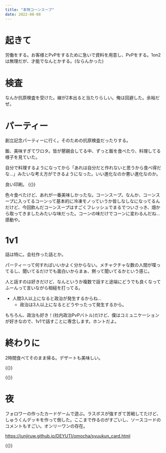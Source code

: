 ```yaml
---
title: "本物コーンスープ"
date: 2022-08-08
---
```


# 起きて
労働をする。お客様とPvPをするために急いで資料を用意し、PvPをする。1on2は無理だが、才能でなんとかする。(ならんかった)

# 検査
なんか抗原検査を受けた。線が2本出ると当たりらしい。俺は回避した。余裕だぜ。

# パーティー
創立記念パーティーに行く。そのための抗原検査だったりする。

飯、美味すぎてワロタ。皆が懇親会してる中、ずっと飯を食べたり、料理してる様子を見ていた。

自分で料理するようになってから「あれは自分だと作れないと思うから食べ得だな...」みたいな考え方ができるようになった。いい進化なのか悪い進化なのか。

良い印刷。
{{<tweet user="dango_bot" id="1556606784176959488">}}

色々食べたけど、あれが一番美味しかったな。コーンスープ。なんか、コーンスープに入ってるコーンって基本的に冷凍モノっていうか皆しなしなになってるんだけど、今回飲んだコーンスープはすごくフレッシュでまるでついさっき、畑から取ってきましたみたいな味だった。コーンの味だけでコーンに変わるんだね...感動や。

# 1v1
話は特に。会社作った話とか。

パーティーって何すればいいかよく分からない。メチャクチャな数の人間が喋ってるし、聞いてるだけでも面白いからまぁ、黙って聞いてるかという感じ。

人と話すのは好きだけど、なんというか複数で話すと途端にどうでも良くなってふーんって言いながら相槌を打ってる。
- 人間3人以上になると政治が発生するからね...
  - 政治は3人以上になるとどうやったって発生するから。

もちろん、政治も好き！(社内政治PvPバトル)だけど、僕はコミュニケーションが好きなので、1v1で話すことに専念します。ホントだよ。

# 終わりに
2時間食べてそのまま帰る。デザートも美味しい。

{{<tweet user="dango_bot" id="1556604953942102018">}}

{{<tweet user="dango_bot" id="1556606784176959488">}}

# 夜
フォロワーの作ったカードゲームで遊ぶ。ラスボスが強すぎて苦戦してたけど、しゅうくんデッキを作って倒した。ここまで作るのがすごいし、ソースコードのコメントもすごい。オンリーワンの存在。

https://junjiruw.github.io/DEYUTI/omocha/syuukun_card.html


{{<tweet user="dango_bot" id="1556688348986896384">}}